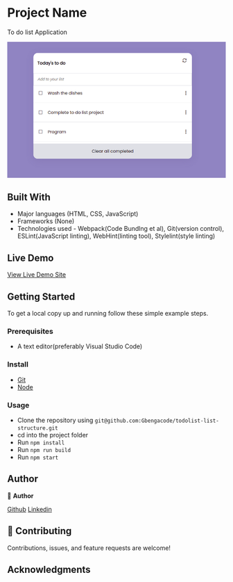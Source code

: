
# Project Name
 To do list Application

 ![screenshot](./screenshot/screen.png)

## Built With

- Major languages (HTML, CSS, JavaScript)
- Frameworks (None)
- Technologies used - Webpack(Code Bundlng et al), Git(version control), ESLint(JavaScript linting), WebHint(linting tool), Stylelint(style linting)


## Live Demo

[View Live Demo Site](https://gbengacode.github.io/todolist-list-structure/distil)



## Getting Started

To get a local copy up and running follow these simple example steps.

### Prerequisites
 - A text editor(preferably Visual Studio Code)
### Install
  -  [Git](https://git-scm.com/downloads)
  -  [Node](https://nodejs.org/en/download/)
### Usage
  - Clone the repository using  ``` git@github.com:Gbengacode/todolist-list-structure.git ```
  -  cd into the project folder
  -  Run ``` npm install ```
  -  Run ``` npm run build ```
  -  Run ``` npm start ```

## Author
👤 **Author**

[Github](https://github.com/gbengacode)
[Linkedin](https://www.linkedin.com/in/emmanuel-gbenga/)


## 🤝 Contributing

Contributions, issues, and feature requests are welcome!



## Acknowledgments
